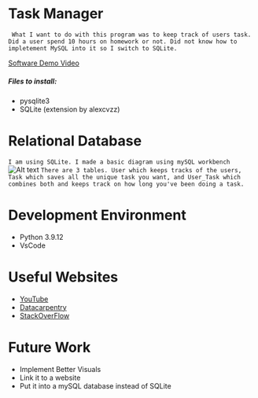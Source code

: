 # Task Manager

``` What I want to do with this program was to keep track of users task. Did a user spend 10 hours on homework or not. Did not know how to impletement MySQL into it so I switch to SQLite.```


[Software Demo Video](http://youtube.link.goes.here)

##### Files to install:
* pysqlite3
* SQLite (extension by alexcvzz)

# Relational Database

```I am using SQLite. I made a basic diagram using mySQL workbench ```
![Alt text](SQL.png)
```There are 3 tables. User which keeps tracks of the users, Task which saves all the unique task you want, and User_Task which combines both and keeps track on how long you've been doing a task.```

# Development Environment
* Python 3.9.12
* VsCode

# Useful Websites
* [YouTube](https://www.youtube.com/watch?v=IBgWKTaG_Bs)
* [Datacarpentry](https://datacarpentry.org/python-ecology-lesson/09-working-with-sql/index.html)
* [StackOverFlow](https://stackoverflow.com/questions/19530974/how-can-i-add-the-sqlite3-module-to-python)



# Future Work
* Implement Better Visuals
* Link it to a website
* Put it into a mySQL database instead of SQLite